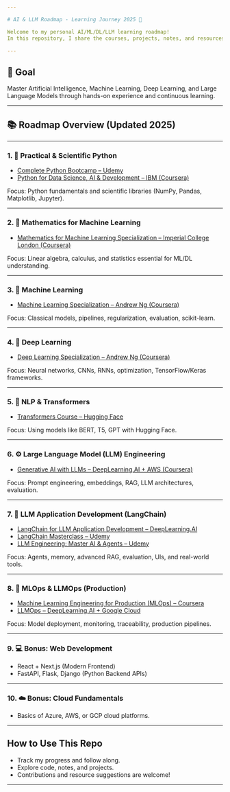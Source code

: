 ```yaml
---

# AI & LLM Roadmap - Learning Journey 2025 🚀

Welcome to my personal AI/ML/DL/LLM learning roadmap!
In this repository, I share the courses, projects, notes, and resources I’m following to become a proficient AI engineer.

---
```


## 🎯 Goal

Master Artificial Intelligence, Machine Learning, Deep Learning, and Large Language Models through hands-on experience and continuous learning.

---

## 📚 Roadmap Overview (Updated 2025)

---

### 1. 🐍 Practical & Scientific Python

* [Complete Python Bootcamp – Udemy](https://www.udemy.com/course/complete-python-bootcamp/)
* [Python for Data Science, AI & Development – IBM (Coursera)](https://www.coursera.org/learn/python-for-applied-data-science-ai)

Focus: Python fundamentals and scientific libraries (NumPy, Pandas, Matplotlib, Jupyter).

---

### 2. 📐 Mathematics for Machine Learning

* [Mathematics for Machine Learning Specialization – Imperial College London (Coursera)](https://www.coursera.org/specializations/mathematics-machine-learning)

Focus: Linear algebra, calculus, and statistics essential for ML/DL understanding.

---

### 3. 🤖 Machine Learning

* [Machine Learning Specialization – Andrew Ng (Coursera)](https://www.coursera.org/specializations/machine-learning-introduction)

Focus: Classical models, pipelines, regularization, evaluation, scikit-learn.

---

### 4. 🧠 Deep Learning

* [Deep Learning Specialization – Andrew Ng (Coursera)](https://www.coursera.org/specializations/deep-learning)

Focus: Neural networks, CNNs, RNNs, optimization, TensorFlow/Keras frameworks.

---

### 5. 🧩 NLP & Transformers

* [Transformers Course – Hugging Face](https://huggingface.co/learn/llm-course/chapter1/1)

Focus: Using models like BERT, T5, GPT with Hugging Face.

---

### 6. ⚙️ Large Language Model (LLM) Engineering

* [Generative AI with LLMs – DeepLearning.AI + AWS (Coursera)](https://www.coursera.org/learn/generative-ai-with-llms)

Focus: Prompt engineering, embeddings, RAG, LLM architectures, evaluation.

---

### 7. 🧱 LLM Application Development (LangChain)

* [LangChain for LLM Application Development – DeepLearning.AI](https://www.deeplearning.ai/short-courses/langchain-for-llm-application-development/)
* [LangChain Masterclass – Udemy](https://www.udemy.com/course/langchain/)
* [LLM Engineering: Master AI & Agents – Udemy](https://www.udemy.com/course/llm-engineering-master-ai-and-large-language-models)

Focus: Agents, memory, advanced RAG, evaluation, UIs, and real-world tools.

---

### 8. 🧪 MLOps & LLMOps (Production)

* [Machine Learning Engineering for Production (MLOps) – Coursera](https://www.coursera.org/specializations/machine-learning-engineering-for-production-mlops)
* [LLMOps – DeepLearning.AI + Google Cloud](https://www.deeplearning.ai/short-courses/llmops/)

Focus: Model deployment, monitoring, traceability, production pipelines.

---

### 9. 💻 Bonus: Web Development

* React + Next.js (Modern Frontend)
* FastAPI, Flask, Django (Python Backend APIs)

---

### 10. ☁️ Bonus: Cloud Fundamentals

* Basics of Azure, AWS, or GCP cloud platforms.

---

## How to Use This Repo

* Track my progress and follow along.
* Explore code, notes, and projects.
* Contributions and resource suggestions are welcome!

---

